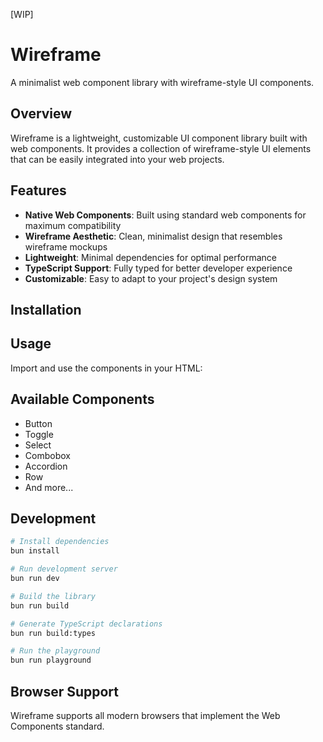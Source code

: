 [WIP]

# Wireframe

A minimalist web component library with wireframe-style UI components.

## Overview

Wireframe is a lightweight, customizable UI component library built with web components. It provides a collection of wireframe-style UI elements that can be easily integrated into your web projects.

## Features

- **Native Web Components**: Built using standard web components for maximum compatibility
- **Wireframe Aesthetic**: Clean, minimalist design that resembles wireframe mockups
- **Lightweight**: Minimal dependencies for optimal performance
- **TypeScript Support**: Fully typed for better developer experience
- **Customizable**: Easy to adapt to your project's design system

## Installation

## Usage

Import and use the components in your HTML:

## Available Components

- Button
- Toggle
- Select
- Combobox
- Accordion
- Row
- And more...

## Development

```bash
# Install dependencies
bun install

# Run development server
bun run dev

# Build the library
bun run build

# Generate TypeScript declarations
bun run build:types

# Run the playground
bun run playground
```

## Browser Support

Wireframe supports all modern browsers that implement the Web Components standard.
